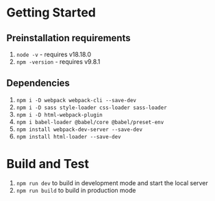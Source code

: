 # Getting Started
## Preinstallation requirements
1.  `node -v` - requires v18.18.0
2.  `npm -version` - requires v9.8.1

## Dependencies
1.  `npm i -D webpack webpack-cli --save-dev`
3.	`npm i -D sass style-loader css-loader sass-loader`
4.	`npm i -D html-webpack-plugin`
5.	`npm i babel-loader @babel/core @babel/preset-env`
6.  `npm install webpack-dev-server --save-dev`
7.  `npm install html-loader --save-dev`


# Build and Test
1.	`npm run dev` to build in development mode and start the local server
2.  `npm run build` to build in production mode

